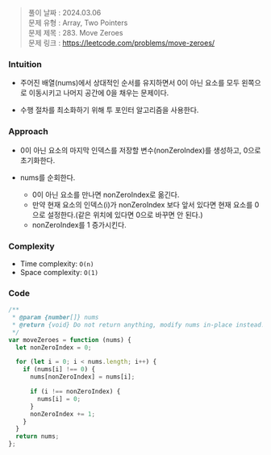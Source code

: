 > 풀이 날짜 : 2024.03.06  
> 문제 유형 : Array, Two Pointers  
> 문제 제목 : 283. Move Zeroes  
> 문제 링크 : https://leetcode.com/problems/move-zeroes/

### Intuition

- 주어진 배열(nums)에서 상대적인 순서를 유지하면서 0이 아닌 요소를 모두 왼쪽으로 이동시키고 나머지 공간에 0을 채우는 문제이다.

- 수행 절차를 최소화하기 위해 투 포인터 알고리즘을 사용한다.

### Approach

- 0이 아닌 요소의 마지막 인덱스를 저장할 변수(nonZeroIndex)를 생성하고, 0으로 초기화한다.

- nums를 순회한다.
  - 0이 아닌 요소를 만나면 nonZeroIndex로 옮긴다.
  - 만약 현재 요소의 인덱스(i)가 nonZeroIndex 보다 앞서 있다면 현재 요소를 0으로 설정한다.(같은 위치에 있다면 0으로 바꾸면 안 된다.)
  - nonZeroIndex를 1 증가시킨다.

### Complexity

- Time complexity: `O(n)`
- Space complexity: `O(1)`

### Code

```js
/**
 * @param {number[]} nums
 * @return {void} Do not return anything, modify nums in-place instead.
 */
var moveZeroes = function (nums) {
  let nonZeroIndex = 0;

  for (let i = 0; i < nums.length; i++) {
    if (nums[i] !== 0) {
      nums[nonZeroIndex] = nums[i];

      if (i !== nonZeroIndex) {
        nums[i] = 0;
      }
      nonZeroIndex += 1;
    }
  }
  return nums;
};
```
